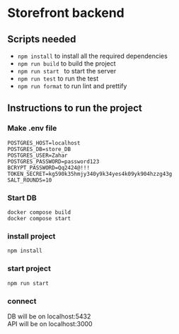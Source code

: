 # Storefront backend
## Scripts needed
 - `npm install` to install all the required dependencies
 - `npm run build` to build the project
 - `npm run start ` to start the server
 - `npm run test` to run the test
 - `npm run format` to run lint and prettify

## Instructions to run the project
### Make .env file
```
POSTGRES_HOST=localhost
POSTGRES_DB=store_DB
POSTGRES_USER=Zahar
POSTGRES_PASSWORD=password123
BCRYPT_PASSWORD=Qq2424@!!!
TOKEN_SECRET=kg590k35hmjy340y9k34yes4k09yk904hzzg43g
SALT_ROUNDS=10
```
### Start DB
`docker compose build`  
`docker compose start`

### install project
`npm install`

### start project
`npm run start`

### connect
DB will be on localhost:5432  
API will be on localhost:3000